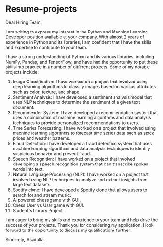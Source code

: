 # Resume-projects
Dear Hiring Team,

I am writing to express my interest in the Python and Machine Learning Developer position available at your company. With almost 2 years of experience in Python and its libraries, I am confident that I have the skills and expertise to contribute to your team.

I have a strong understanding of Python and its various libraries, including NumPy, Pandas, and TensorFlow, and have had the opportunity to put these skills into practice in a number of different projects. Some of my notable projects include:

   1. Image Classification: I have worked on a project that involved using deep learning algorithms to classify images based on various attributes such as color, texture, and shape.
   2. Sentiment Analysis: I have developed a sentiment analysis model that uses NLP techniques to determine the sentiment of a given text document.
   3. Recommender System: I have developed a recommendation system that uses a combination of machine learning algorithms and data analysis techniques to provide personalized recommendations to users.
   4. Time Series Forecasting: I have worked on a project that involved using machine learning algorithms to forecast time series data such as stock prices and weather patterns.
   5. Fraud Detection: I have developed a fraud detection system that uses machine learning algorithms and data analysis techniques to identify suspicious behavior and prevent fraud.
   6. Speech Recognition: I have worked on a project that involved developing a speech recognition system that can transcribe spoken words into text.
   7. Natural Language Processing (NLP): I have worked on a project that involved using NLP techniques to analyze and extract insights from large text datasets.
   8. Spotify clone: I have developed a Spotify clone that allows users to search for and stream music.
   9. AI powered chess game with GUI.
   10. Chess User vs User game with GUI.
   11. Student's Library Project

I am eager to bring my skills and experience to your team and help drive the success of your projects. Thank you for considering my application. I look forward to the opportunity to discuss my qualifications further.


Sincerely,
Asadulla.
